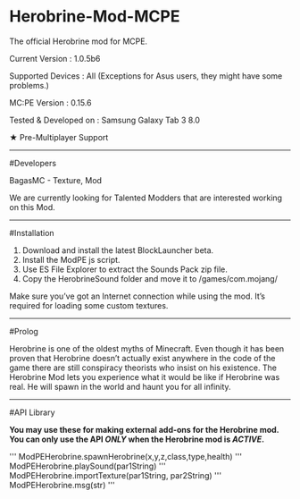 # Herobrine-Mod-MCPE
The official Herobrine mod for MCPE.

Current Version : 1.0.5b6

Supported Devices : All (Exceptions for Asus users, they might have some problems.)

MC:PE Version : 0.15.6

Tested & Developed on : Samsung Galaxy Tab 3 8.0

★ Pre-Multiplayer Support 

---------------------------------------

#Developers

BagasMC - Texture, Mod

We are currently looking for Talented Modders that are interested working on this Mod.

---------------------------------------

#Installation

1. Download and install the latest BlockLauncher beta.
2. Install the ModPE js script.
3. Use ES File Explorer to extract the Sounds Pack zip file.
4. Copy the HerobrineSound folder and move it to /games/com.mojang/

Make sure you’ve got an Internet connection while using the mod. It’s required for loading some custom textures.

---------------------------------------

#Prolog

Herobrine is one of the oldest myths of Minecraft. Even though it has been proven that Herobrine doesn’t actually exist anywhere in the code of the game there are still conspiracy theorists who insist on his existence. The Herobrine Mod lets you experience what it would be like if Herobrine was real. He will spawn in the world and haunt you for all infinity.

---------------

#API Library

**You may use these for making external add-ons for the Herobrine mod.**
**You can only use the API _ONLY_ when the Herobrine mod is _ACTIVE_.**

'''
ModPEHerobrine.spawnHerobrine(x,y,z,class,type,health)
'''
ModPEHerobrine.playSound(par1String)
'''
ModPEHerobrine.importTexture(par1String, par2String)
'''
ModPEHerobrine.msg(str)
'''
